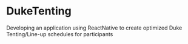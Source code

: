 # DukeTenting
Developing an application using ReactNative to create optimized Duke Tenting/Line-up schedules for participants
